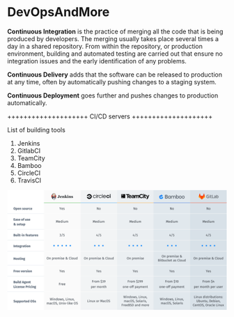 # DevOpsAndMore

**Continuous Integration** is the practice of merging all the code that is being produced by developers. The merging usually takes place several times a day in a shared repository. From within the repository, or production environment, building and automated testing are carried out that ensure no integration issues and the early identification of any problems.

**Continuous Delivery** adds that the software can be released to production at any time, often by automatically pushing changes to a staging system. 

**Continuous Deployment** goes further and pushes changes to production automatically.


++++++++++++++++++++ CI/CD servers ++++++++++++++++++++ 

List of building tools
1. Jenkins
2. GitlabCI
3. TeamCity
4. Bamboo
5. CircleCI
6. TravisCI

![Top-5-CICD-Tools](Top-5-CICD-Tools.png)


